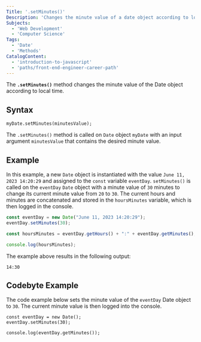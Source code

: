 ```yaml
---
Title: '.setMinutes()'
Description: 'Changes the minute value of a date object according to local time.'
Subjects:
  - 'Web Development'
  - 'Computer Science'
Tags:
  - 'Date'
  - 'Methods'
CatalogContent:
  - 'introduction-to-javascript'
  - 'paths/front-end-engineer-career-path'
---
```


The **`.setMinutes()`** method changes the minute value of the Date object according to local time.

## Syntax

```pseudo
myDate.setMinutes(minutesValue);
```

The `.setMinutes()` method is called on `Date` object `myDate` with an input argument `minutesValue` that contains the desired minute value.

## Example

In this example, a new `Date` object is instantiated with the value `June 11, 2023 14:20:29` and assigned to the `const` variable `eventDay`. `setMinutes()` is called on the `eventDay` `Date` object with a minute value of `30` minutes to change its current minute value from `20` to `30`. The current hours and minutes are concatenated and stored in the `hoursMinutes` variable, which is then logged in the console. 

```javascript
const eventDay = new Date("June 11, 2023 14:20:29");
eventDay.setMinutes(30);

const hoursMinutes = eventDay.getHours() + ":" + eventDay.getMinutes();

console.log(hoursMinutes); 
```

The example above results in the following output:

```shell
14:30
```

## Codebyte Example

The code example below sets the minute value of the `eventDay` Date object to `30`. The current minute value is then logged into the console.

```codebyte/javascript
const eventDay = new Date();
eventDay.setMinutes(30);

console.log(eventDay.getMinutes()); 
```
